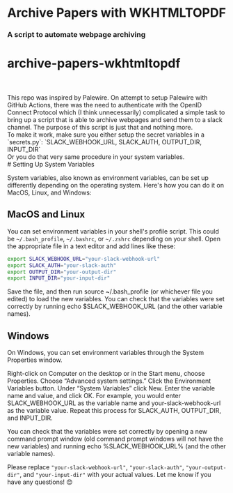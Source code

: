 # Archive Papers with WKHTMLTOPDF
### A script to automate webpage archiving
# archive-papers-wkhtmltopdf
<br>
<br>
This repo was inspired by Palewire. On attempt to setup Palewire with GitHub Actions, there was the need to authenticate with the OpenID Connect Protocol which (I think unnecessarily) complicated a simple task to bring up a script that is able to archive webpages and send them to a slack channel. The purpose of this script is just that and nothing more.
<br>
To make it work, make sure you either setup the secret variables in a `secrets.py`: `SLACK_WEBHOOK_URL, SLACK_AUTH, OUTPUT_DIR, INPUT_DIR` 
<br>
Or you do that very same procedure in your system variables.
<br>
# Setting Up System Variables

System variables, also known as environment variables, can be set up differently depending on the operating system. Here's how you can do it on MacOS, Linux, and Windows:

## MacOS and Linux

You can set environment variables in your shell's profile script. This could be `~/.bash_profile`, `~/.bashrc`, or `~/.zshrc` depending on your shell. Open the appropriate file in a text editor and add lines like these:

```bash
export SLACK_WEBHOOK_URL="your-slack-webhook-url"
export SLACK_AUTH="your-slack-auth"
export OUTPUT_DIR="your-output-dir"
export INPUT_DIR="your-input-dir"
```

Save the file, and then run source ~/.bash_profile (or whichever file you edited) to load the new variables. You can check that the variables were set correctly by running echo $SLACK_WEBHOOK_URL (and the other variable names).

## Windows

On Windows, you can set environment variables through the System Properties window.

Right-click on Computer on the desktop or in the Start menu, choose Properties.
Choose “Advanced system settings.”
Click the Environment Variables button.
Under “System Variables” click New.
Enter the variable name and value, and click OK.
For example, you would enter SLACK_WEBHOOK_URL as the variable name and your-slack-webhook-url as the variable value. Repeat this process for SLACK_AUTH, OUTPUT_DIR, and INPUT_DIR.

You can check that the variables were set correctly by opening a new command prompt window (old command prompt windows will not have the new variables) and running echo %SLACK_WEBHOOK_URL% (and the other variable names).

Please replace `"your-slack-webhook-url"`, `"your-slack-auth"`, `"your-output-dir"`, and `"your-input-dir"` with your actual values. Let me know if you have any questions! 😊

